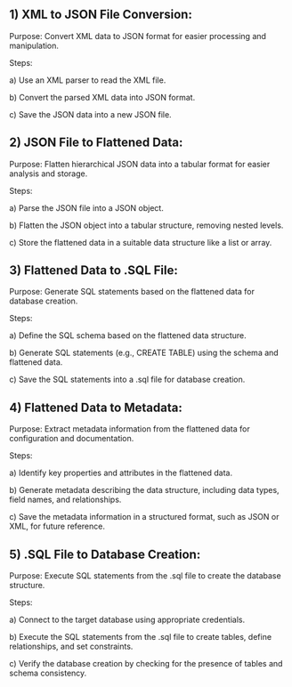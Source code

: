## 1) XML to JSON File Conversion:

Purpose: Convert XML data to JSON format for easier processing and manipulation.

Steps:

a) Use an XML parser to read the XML file.

b) Convert the parsed XML data into JSON format.

c) Save the JSON data into a new JSON file.


## 2) JSON File to Flattened Data:

Purpose: Flatten hierarchical JSON data into a tabular format for easier analysis and storage.

Steps:

a) Parse the JSON file into a JSON object.

b) Flatten the JSON object into a tabular structure, removing nested levels.

c) Store the flattened data in a suitable data structure like a list or array.


## 3) Flattened Data to .SQL File:

Purpose: Generate SQL statements based on the flattened data for database creation.

Steps:

a) Define the SQL schema based on the flattened data structure.

b) Generate SQL statements (e.g., CREATE TABLE) using the schema and flattened data.

c) Save the SQL statements into a .sql file for database creation.


## 4) Flattened Data to Metadata:

Purpose: Extract metadata information from the flattened data for configuration and documentation.

Steps:

a) Identify key properties and attributes in the flattened data.

b) Generate metadata describing the data structure, including data types, field names, and relationships.

c) Save the metadata information in a structured format, such as JSON or XML, for future reference.


## 5) .SQL File to Database Creation:

Purpose: Execute SQL statements from the .sql file to create the database structure.

Steps:

a) Connect to the target database using appropriate credentials.

b) Execute the SQL statements from the .sql file to create tables, define relationships, and set constraints.

c) Verify the database creation by checking for the presence of tables and schema consistency.
